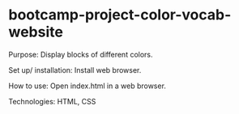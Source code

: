 # bootcamp-project-color-vocab-website
Purpose: 
Display blocks of different colors.

Set up/ installation:
Install web browser.

How to use:
Open index.html in a web browser.

Technologies: 
HTML, CSS
